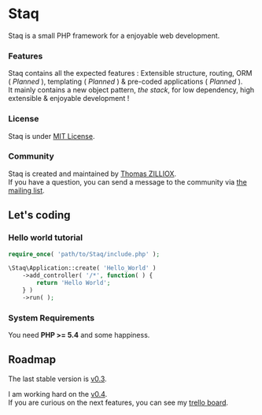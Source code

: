 Staq
======
Staq is a small PHP framework for a enjoyable web development.

### Features

Staq contains all the expected features : Extensible structure, routing, ORM ( *Planned* ), templating ( *Planned* ) & pre-coded applications ( *Planned* ). <br>
It mainly contains a new object pattern, *the stack*, for low dependency, high extensible & enjoyable development !

### License

Staq is under [MIT License](http://opensource.org/licenses/MIT).

### Community

Staq is created and maintained by [Thomas ZILLIOX](http://zilliox.me). <br>
If you have a question, you can send a message to the community via [the mailing list](mailto:staq-project@googlegroups.com). 



Let's coding
--------

### Hello world tutorial 

```php
require_once( 'path/to/Staq/include.php' );

\Staq\Application::create( 'Hello_World' )
    ->add_controller( '/*', function( ) {
        return 'Hello World';
    } )
    ->run( );
```

### System Requirements
You need **PHP >= 5.4** and some happiness.



Roadmap
--------
The last stable version is [v0.3](https://github.com/Pixel418/Staq).

I am working hard on the [v0.4](https://github.com/Pixel418/Staq/tree/develop). <br>
If you are curious on the next features, you can see my [trello board](https://trello.com/board/staq/50de3fe18942735c620000a9).
